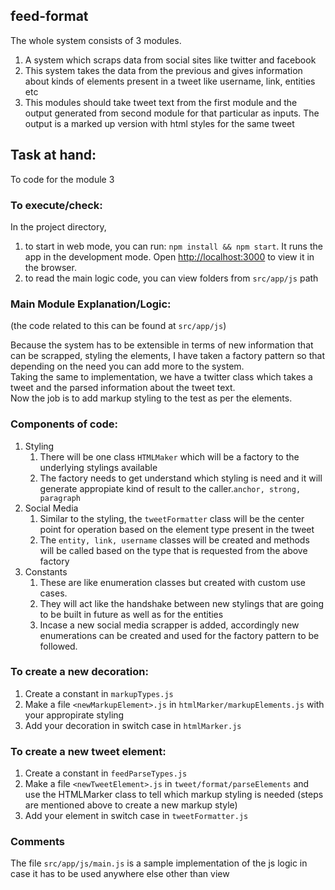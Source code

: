 ## feed-format

The whole system consists of 3 modules.  
1. A system which scraps data from social sites like twitter and facebook
2. This system takes the data from the previous and gives information about kinds of elements present in a tweet like username, link, entities etc
3. This modules should take tweet text from the first module and the output generated from second module for that particular as inputs. The output is a marked up version with html styles for the same tweet

## Task at hand:
To code for the module 3

### To execute/check:
In the project directory, 
1. to start in web mode, you can run: ```npm install && npm start```. It runs the app in the development mode. Open [http://localhost:3000](http://localhost:3000) to view it in the browser.
2. to read the main logic code, you can view folders from ```src/app/js``` path

### Main Module Explanation/Logic:
(the code related to this can be found at ```src/app/js```)

Because the system has to be extensible in terms of new information that can be scrapped, styling the elements, I have taken a factory pattern so that depending on the need you can add more to the system.  
Taking the same to implementation, we have a twitter class which takes a tweet and the parsed information about the tweet text.  
Now the job is to add markup styling to the test as per the elements.

### Components of code:
1. Styling
    1. There will be one class ```HTMLMaker``` which will be a factory to the underlying stylings available
    2. The factory needs to get understand which styling is need and it will generate appropiate kind of result to the caller.```anchor, strong, paragraph```
2. Social Media
    1. Similar to the styling, the ```tweetFormatter``` class will be the center point for operation based on the element type present in the tweet
    2. The ```entity, link, username``` classes will be created and methods will be called based on the type that is requested from the above factory
3. Constants 
    1. These are like enumeration classes but created with custom use cases.
    2. They will act like the handshake between new stylings that are going to be built in future as well as for the entities
    3. Incase a new social media scrapper is added, accordingly new enumerations can be created and used for the factory pattern to be followed.
   
 
 ### To create a new decoration:
 1. Create a constant in ```markupTypes.js```
 2. Make a file ```<newMarkupElement>.js``` in ```htmlMarker/markupElements.js``` with your appropirate styling
 3. Add your decoration in switch case in ```htmlMarker.js``` 
   
 ### To create a new tweet element:
 1. Create a constant in ```feedParseTypes.js```
 2. Make a file ```<newTweetElement>.js``` in ```tweet/format/parseElements``` and use the HTMLMarker class to tell which markup styling is needed (steps are mentioned above to create a new markup style)
 3. Add your element in switch case in ```tweetFormatter.js``` 
 
### Comments

The file ```src/app/js/main.js``` is a sample implementation of the js logic in case it has to be used anywhere else other than view